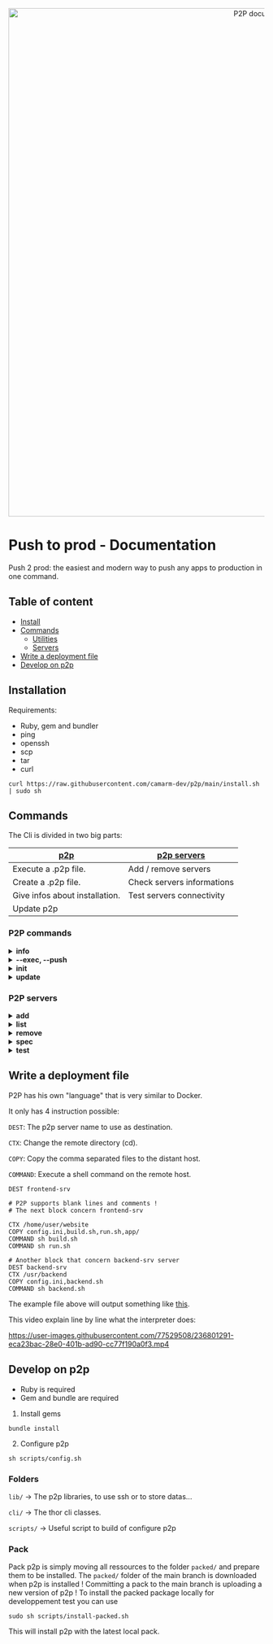 <p align="center">

<img width="1000" src=".github/documentation.png" alt="P2P documentation">

# Push to prod - Documentation
Push 2 prod: the easiest and modern way to push any apps to production in one command.

</p>

## Table of content
- [Install](#installation)
- [Commands](#commands)
  - [Utilities](#p2p-commands)
  - [Servers](#p2p-servers)
- [Write a deployment file](#write-a-deployment-file)
- [Develop on p2p](#develop-on-p2p)

## Installation
Requirements:
- Ruby, gem and bundler
- ping
- openssh
- scp
- tar
- curl
```shell
curl https://raw.githubusercontent.com/camarm-dev/p2p/main/install.sh | sudo sh
```

## Commands

The Cli is divided in two big parts:

| [p2p](#p2p-commands)           | [p2p servers](#p2p-servers) |
|--------------------------------|-----------------------------|
| Execute a .p2p file.           | Add / remove servers        |
| Create a .p2p file.            | Check servers informations  |
| Give infos about installation. | Test servers connectivity   |
| Update p2p                     |                             |

### P2P commands


<details>

<summary><b>info</b></summary>

aliases: `-v, --version, version`
```shell
$~ p2p info
 Installed path: /usr/lib/p2p/cli/p2p.rb
 Version: 0.0.0
 Changelog: P2P V0.1.6 now includes `p2p init`, a command to easily create a .p2p file and changelog !
```
>Gives version and installation path.

</details>


<details>

<summary><b>--exec, --push</b></summary>

#### Execute deployment

See also: [Write a deployment file](#write-a-deployment-file)

arguments: `--file`, choose the p2p file to execute (**optional**, **default**: .p2p)


aliases: `-e, -p`
 ```shell
 $~ p2p -e
Connecting to rpi ᯤ✔️
  - Moving to /home/robert/Projects 📂✔️
  - Executing `mkdir -p test` 💥✖️
    -> Please note that P2P have problems with `mkdir` command 📂✖️
  - Moving to test 📂✔️
  - Executing `ls` 💥✔️
   -> main.py
  - Copying examples/main.py 📎✔️
  - Executing `python3 mai.py` 💥✖️
   -> python3: can't open file 'mai.py': [Errno 2] No such file or directory

Connecting to pve ᯤ✔️
        - Moving to /root 📂✔️
        - Executing `whoami` 💥✔️
           -> root
```
>Execute the .p2p file.

</details>


<details>

<summary><b>init</b></summary>

arguments: `--server`, choose server to use (**required**)

See also: [Write a deployment file](#write-a-deployment-file)

 ```shell
$~ p2p init --server rpi
  Connecting to rpi... Type "close" to exit and "abort" to abort.
  robert@192.168.1.167:/home/robert $ close
  .p2p file successfully generated ✅
```
>Create a .p2p file by saving every command you type.

</details>


<details>

<summary><b>update</b></summary>

arguments: `--version`, choose the p2p version to install (can be both of downgrade or upgrade) (**optional**, **default**: latest)

 ```shell
 $~ p2p update
 [...]
 P2P successfully updated ! Execute p2p info to see installed version
```
>Install the latest p2p version.

</details>


### P2P servers


<details>

<summary><b>add</b></summary>

```shell
 $~ p2p servers add
 Complete the following wizard to add a p2p server:
 Enter server hostname (e.g 45.67.89.67, server.domain.com) >>> 
```
>Add a p2p server, by following a wizard

</details>


<details>

<summary><b>list</b></summary>

```shell
 $~ p2p servers list
Registered servers:
pve             -       root@192.168.1.x
rpi             -       user@192.168.1.x
planteqr        -       root@192.168.1.x
```
>List p2p servers

</details>


<details>

<summary><b>remove <server></b></summary>

```shell
 $~ p2p servers remove pve
Server successfully deleted ✅
```
>Remove p2p server named <server>

</details>


<details>

<summary><b>spec <server></b></summary>

```shell
 $~ p2p servers spec pve
Specs of 'pve':
hostname:          192.168.1.x
user:              root
port:              22
require_password:  false
name:              pve
```
>Show specifications of p2p server named <server>

</details>


<details>

<summary><b>test <server></b></summary>

```shell
 $~ p2p servers test pve
Testing 'pve':
Server 'pve' has been tested successfully. ✅
```
>Test the connectivity of the p2p server named <server>

</details>


## Write a deployment file
P2P has his own "language" that is very similar to Docker.

It only has 4 instruction possible:

`DEST`:    The p2p server name to use as destination.

`CTX`:     Change the remote directory (cd).

`COPY`:    Copy the comma separated files to the distant host.

`COMMAND`: Execute a shell command on the remote host.

```
DEST frontend-srv

# P2P supports blank lines and comments !
# The next block concern frontend-srv

CTX /home/user/website
COPY config.ini,build.sh,run.sh,app/
COMMAND sh build.sh
COMMAND sh run.sh

# Another block that concern backend-srv server
DEST backend-srv
CTX /usr/backend
COPY config.ini,backend.sh
COMMAND sh backend.sh
```
The example file above will output something like [this](#execute-deployment).

This video explain line by line what the interpreter does:


https://user-images.githubusercontent.com/77529508/236801291-eca23bac-28e0-401b-ad90-cc77f190a0f3.mp4


## Develop on p2p

- Ruby is required
- Gem and bundle are required
1. Install gems
```shell
bundle install
```
2. Configure p2p
```shell
sh scripts/config.sh
```

### Folders
`lib/` -> The p2p libraries, to use ssh or to store datas...

`cli/` -> The thor cli classes.

`scripts/` -> Useful script to build of configure p2p

### Pack
Pack p2p is simply moving all ressources to the folder `packed/` and prepare them to be installed.
The `packed/` folder of the main branch is downloaded when p2p is installed !
Committing a pack to the main branch is uploading a new version of p2p !
To install the packed package locally for developpement test you can use
```shell
sudo sh scripts/install-packed.sh
```
This will install p2p with the latest local pack.


